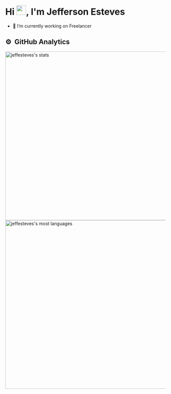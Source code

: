 <h1 align="left">Hi <img src="https://raw.githubusercontent.com/kaueMarques/kaueMarques/master/hi.gif" width="30px">, I'm Jefferson Esteves</h1>

- 🔭 I’m currently working on Freelancer


## ⚙️ &nbsp;GitHub Analytics

<p align="left">
<img width="530em" src="https://github-readme-stats.vercel.app/api?username=jeffesteves&show_icons=true&theme=vision-friendly-dark" alt="jeffesteves's stats"/>
<img width="530em" src="https://github-readme-stats.vercel.app/api/top-langs/?username=jeffesteves&layout=compact&theme=vision-friendly-dark" alt="jeffesteves's most languages"/>
</p>

<!--
**JeffEsteves/jeffesteves** is a ✨ _special_ ✨ repository because its `README.md` (this file) appears on your GitHub profile.

Here are some ideas to get you started:

- 🔭 I’m currently working on ...
- 🌱 I’m currently learning ...
- 👯 I’m looking to collaborate on ...
- 🤔 I’m looking for help with ...
- 💬 Ask me about ...
- 📫 How to reach me: ...
- 😄 Pronouns: ...
- ⚡ Fun fact: ...
-->
